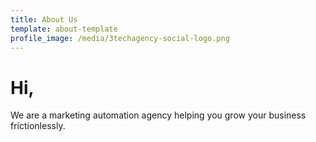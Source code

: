 ```yaml
---
title: About Us
template: about-template
profile_image: /media/3techagency-social-logo.png
---
```


# Hi,

We are a marketing automation agency helping you grow your business frictionlessly.


